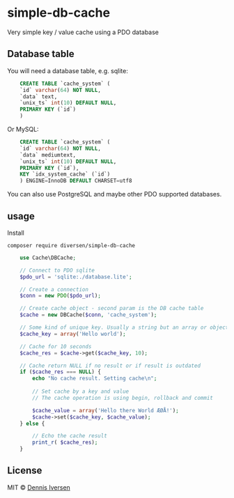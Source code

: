 # simple-db-cache

Very simple key / value cache using a PDO database

## Database table

You will need a database table, e.g. sqlite:
~~~sql
    CREATE TABLE `cache_system` (
    `id` varchar(64) NOT NULL,
    `data` text,
    `unix_ts` int(10) DEFAULT NULL,
    PRIMARY KEY (`id`)
    )
~~~

Or MySQL: 
~~~sql
    CREATE TABLE `cache_system` (
    `id` varchar(64) NOT NULL,
    `data` mediumtext,
    `unix_ts` int(10) DEFAULT NULL,
    PRIMARY KEY (`id`),
    KEY `idx_system_cache` (`id`)
    ) ENGINE=InnoDB DEFAULT CHARSET=utf8
~~~

You can also use PostgreSQL and maybe other PDO supported databases. 

## usage 

Install

    composer require diversen/simple-db-cache

~~~php
    use Cache\DBCache;

    // Connect to PDO sqlite
    $pdo_url = 'sqlite:./database.lite';

    // Create a connection
    $conn = new PDO($pdo_url);

    // Create cache object - second param is the DB cache table
    $cache = new DBCache($conn, 'cache_system');

    // Some kind of unique key. Usually a string but an array or object will work as well
    $cache_key = array('Hello world');

    // Cache for 10 seconds
    $cache_res = $cache->get($cache_key, 10);

    // Cache return NULL if no result or if result is outdated
    if ($cache_res === NULL) {
        echo "No cache result. Setting cache\n";
        
        // Set cache by a key and value
        // The cache operation is using begin, rollback and commit

        $cache_value = array('Hello there World ÆØÅ!');
        $cache->set($cache_key, $cache_value);
    } else {

        // Echo the cache result
        print_r( $cache_res);
    }
~~~

## License

MIT © [Dennis Iversen](https://github.com/diversen)
